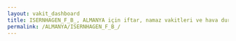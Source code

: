 ```yaml
---
layout: vakit_dashboard
title: ISERNHAGEN_F_B_, ALMANYA için iftar, namaz vakitleri ve hava durumu - ilçe/eyalet seç
permalink: /ALMANYA/ISERNHAGEN_F_B_/
---
```


<script type="text/javascript">
  var GLOBAL_COUNTRY = 'ALMANYA';
  var GLOBAL_CITY = 'ISERNHAGEN_F_B_';
  var GLOBAL_STATE = '';
  var lat = 72;
  var lon = 21;
</script>
